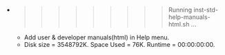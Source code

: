 * >>>>>>>>> Running inst-std-help-manuals-html.sh ...
  * Add user & developer manuals(html) in Help menu.
  * Disk size = 3548792K. Space Used = 76K. Runtime = 00:00:00:00.
